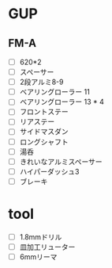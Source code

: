 # GUP
## FM-A
- [ ] 620*2
- [ ] スペーサー
- [ ] 2段アルミ8-9
- [ ] ベアリングローラー  11
- [ ] ベアリングローラー  13 * 4
- [ ] フロントステー
- [ ] リアステー
- [ ] サイドマスダン
- [ ] ロングシャフト
- [ ] 湯呑
- [ ] きれいなアルミスペーサー
- [ ] ハイパーダッシュ3
- [ ] ブレーキ
# tool
- [ ] 1.8mmドリル
- [ ] 皿加工リューター
- [ ] 6mmリーマ